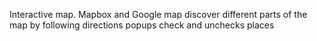 Interactive map. 
Mapbox and Google map
discover different parts of the map by following directions
popups
check and unchecks places
